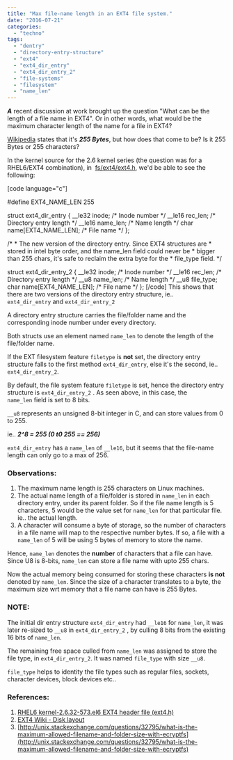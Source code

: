 ```yaml
---
title: "Max file-name length in an EXT4 file system."
date: "2016-07-21"
categories: 
  - "techno"
tags: 
  - "dentry"
  - "directory-entry-structure"
  - "ext4"
  - "ext4_dir_entry"
  - "ext4_dir_entry_2"
  - "file-systems"
  - "filesystem"
  - "name_len"
---
```


_**A**_ recent discussion at work brought up the question "What can be the length of a file name in EXT4". Or in other words, what would be the maximum character length of the name for a file in EXT4?

[Wikipedia](https://en.wikipedia.org/wiki/Comparison_of_file_systems) states that it's _**255 Bytes**_, but how does that come to be? Is it 255 Bytes or 255 characters?

In the kernel source for the 2.6 kernel series (the question was for a RHEL6/EXT4 combination), in  [fs/ext4/ext4.h](https://access.redhat.com/labs/psb/versions/kernel-2.6.32-573.el6/fs/ext4/ext4.h), we'd be able to see the following:

\[code language="c"\]

#define EXT4\_NAME\_LEN 255

struct ext4\_dir\_entry { \_\_le32 inode; /\* Inode number \*/ \_\_le16 rec\_len; /\* Directory entry length \*/ \_\_le16 name\_len; /\* Name length \*/ char name\[EXT4\_NAME\_LEN\]; /\* File name \*/ };

/\* \* The new version of the directory entry. Since EXT4 structures are \* stored in intel byte order, and the name\_len field could never be \* bigger than 255 chars, it's safe to reclaim the extra byte for the \* file\_type field. \*/

struct ext4\_dir\_entry\_2 { \_\_le32 inode; /\* Inode number \*/ \_\_le16 rec\_len; /\* Directory entry length \*/ \_\_u8 name\_len; /\* Name length \*/ \_\_u8 file\_type; char name\[EXT4\_NAME\_LEN\]; /\* File name \*/ }; \[/code\] This shows that there are two versions of the directory entry structure, ie.. `ext4_dir_entry` and `ext4_dir_entry_2`

A directory entry structure carries the file/folder name and the corresponding inode number under every directory.

Both structs use an element named `name_len` to denote the length of the file/folder name.

If the EXT filesystem feature `filetype` is **not** set, the directory entry structure falls to the first method `ext4_dir_entry`, else it's the second, ie.. `ext4_dir_entry_2`.

By default, the file system feature `filetype` is set, hence the directory entry structure is `ext4_dir_entry_2` . As seen above, in this case, the `name_len` field is set to 8 bits.

`__u8` represents an unsigned 8-bit integer in C, and can store values from 0 to 255.

ie.. _**2^8 = 255 (0 t0 255 == 256)**_

`ext4_dir_entry` has a `name_len` of `__le16`, but it seems that the file-name length can only go to a max of 256.

### Observations:

1. The maximum name length is 255 characters on Linux machines.
2. The actual name length of a file/folder is stored in `name_len` in each directory entry, under its parent folder. So if the file name length is 5 characters, 5 would be the value set for `name_len` for that particular file. ie.. the actual length.
3. A character will consume a byte of storage, so the number of characters in a file name will map to the respective number bytes. If so, a file with a `name_len` of 5 will be using 5 bytes of memory to store the name.

Hence, `name_len` denotes the **number** of characters that a file can have. Since U8 is 8-bits, `name_len` can store a file name with upto 255 chars.

Now the actual memory being consumed for storing these characters **is not** denoted by `name_len`. Since the size of a character translates to a byte, the maximum size wrt memory that a file name can have is 255 Bytes.

### NOTE:

The initial dir entry structure `ext4_dir_entry` had `__le16` for `name_len`, it was later re-sized to `__u8` in `ext4_dir_entry_2` , by culling 8 bits from the existing 16 bits of `name_len`.

The remaining free space culled from `name_len` was assigned to store the file type, in `ext4_dir_entry_2`. It was named `file_type` with size `__u8`.

`file_type` helps to identity the file types such as regular files, sockets, character devices, block devices etc..

### References:

1. [RHEL6 kernel-2.6.32-573.el6 EXT4 header file (ext4.h)](https://access.redhat.com/labs/psb/versions/kernel-2.6.32-573.el6/fs/ext4/ext4.h)
2. [EXT4 Wiki - Disk layout](https://ext4.wiki.kernel.org/index.php/Ext4_Disk_Layout)
3. [http://unix.stackexchange.com/questions/32795/what-is-the-maximum-allowed-filename-and-folder-size-with-ecryptfs](http://unix.stackexchange.com/questions/32795/what-is-the-maximum-allowed-filename-and-folder-size-with-ecryptfs)
